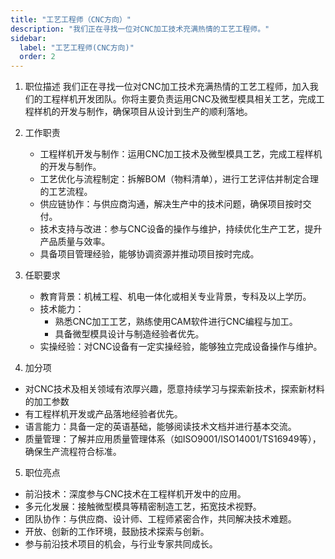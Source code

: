 ```yaml
---
title: "工艺工程师（CNC方向）"
description: "我们正在寻找一位对CNC加工技术充满热情的工艺工程师。"
sidebar:
  label: "工艺工程师(CNC方向)"
  order: 2
---
```


1. 职位描述
我们正在寻找一位对CNC加工技术充满热情的工艺工程师，加入我们的工程样机开发团队。你将主要负责运用CNC及微型模具相关工艺，完成工程样机的开发与制作，确保项目从设计到生产的顺利落地。

2. 工作职责
   * 工程样机开发与制作：运用CNC加工技术及微型模具工艺，完成工程样机的开发与制作。
   * 工艺优化与流程制定：拆解BOM（物料清单），进行工艺评估并制定合理的工艺流程。
   * 供应链协作：与供应商沟通，解决生产中的技术问题，确保项目按时交付。
   * 技术支持与改进：参与CNC设备的操作与维护，持续优化生产工艺，提升产品质量与效率。
   * 具备项目管理经验，能够协调资源并推动项目按时完成。

3. 任职要求
   * 教育背景：机械工程、机电一体化或相关专业背景，专科及以上学历。
   * 技术能力：
     * 熟悉CNC加工工艺，熟练使用CAM软件进行CNC编程与加工。
     * 具备微型模具设计与制造经验者优先。
   * 实操经验：对CNC设备有一定实操经验，能够独立完成设备操作与维护。

 
4. 加分项
  * 对CNC技术及相关领域有浓厚兴趣，愿意持续学习与探索新技术，探索新材料的加工参数
  * 有工程样机开发或产品落地经验者优先。
  * 语言能力：具备一定的英语基础，能够阅读技术文档并进行基本交流。
  * 质量管理：了解并应用质量管理体系（如ISO9001/ISO14001/TS16949等），确保生产流程符合标准。

5. 职位亮点
- 前沿技术：深度参与CNC技术在工程样机开发中的应用。
- 多元化发展：接触微型模具等精密制造工艺，拓宽技术视野。
- 团队协作：与供应商、设计师、工程师紧密合作，共同解决技术难题。
- 开放、创新的工作环境，鼓励技术探索与创新。
- 参与前沿技术项目的机会，与行业专家共同成长。